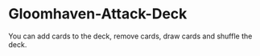 # Gloomhaven-Attack-Deck
You can add cards to the deck, remove cards, draw cards and shuffle the deck.
